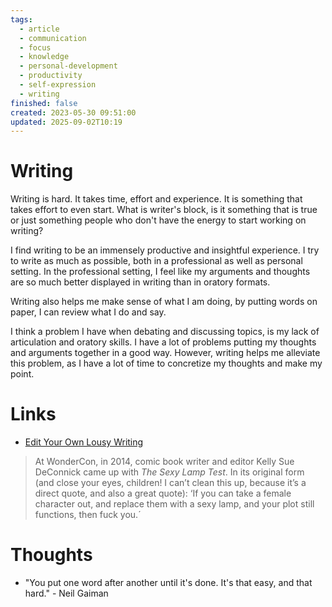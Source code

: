 ```yaml
---
tags:
  - article
  - communication
  - focus
  - knowledge
  - personal-development
  - productivity
  - self-expression
  - writing
finished: false
created: 2023-05-30 09:51:00
updated: 2025-09-02T10:19
---
```



# Writing
Writing is hard.  It takes time, effort and experience. It is something that takes effort to even start.
What is writer's block, is it something that is true or just something people who don't have the energy to start working on writing? 


I find writing to be an immensely productive and insightful experience. I try to write as much as possible, both in a professional as well as personal setting. In the professional setting, I feel like my arguments and thoughts are so much better displayed in writing than in oratory formats. 

Writing also helps me make sense of what I am doing, by putting words on paper, I can review what I do and say. 

I think a problem I have when debating and discussing topics, is my lack of articulation and oratory skills. I have a lot of problems putting my thoughts and arguments together in a good way. However, writing helps me alleviate this problem, as I have a lot of time to concretize my thoughts and make my point. 

# Links
- [Edit Your Own Lousy Writing](https://stingingfly.org/2017/10/24/edit-lousy-writing/)
 >At WonderCon, in 2014, comic book writer and editor Kelly Sue DeConnick came up with _The Sexy Lamp Test_. In its original form (and close your eyes, children! I can’t clean this up, because it’s a direct quote, and also a great quote): ‘If you can take a female character out, and replace them with a sexy lamp, and your plot still functions, then fuck you.´

# Thoughts 
- "You put one word after another until it's done. It's that easy, and that hard." - Neil Gaiman


